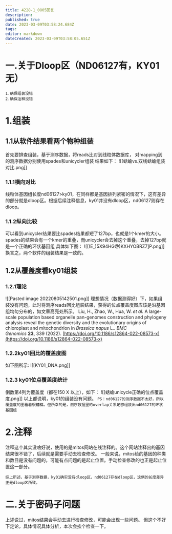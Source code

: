 ```yaml
---
title: 4228-1_0805回复
description: 
published: true
date: 2023-03-09T03:58:24.684Z
tags: 
editor: markdown
dateCreated: 2023-03-09T03:58:05.651Z
---
```


# 一.关于Dloop区（ND06127有，KY01无）
```shell
1.确保组装没错
2.确保注释没错
```
# 1.组装
## 1.1从软件结果看两个物种组装
首先要排查组装，基于测序数据，将reads比对到线粒体数据库，
对mapping到的测序数据分别使用spades和unicycler组装
结果如下：
![[蛞蝓vs.双线蛞蝓组装对比.png]]
### 1.1.1横向对比
线粒体基因组长度nd06127>ky01，在同样都是基因排列紧密的情况下，这有差异的部分就是dloop区。根据后续注释信息，ky01并没有dloop区，nd06127则存在dloop。
### 1.1.2纵向比较
可以看到unicycler结果要比spades结果都短了127bp，也就是1个kmer的大小。
spades的结果会有一个kmer的重叠，而unicycler会去掉这个重叠，去掉127bp就是一个正确的环状基因组
具体如下图：
![[)E_)5X94HG@)KXHYOBRZ7]P.png]]
换言之，两个软件的组装结果是一致的。
## 1.2从覆盖度看ky01组装
### 1.2.1理论
![[Pasted image 20220805142501.png]]
理想情况（数据测得好）下，如果组装没有问题，此时将测序reads回比组装结果，获得的位点覆盖度图应该是沿基因组均匀分布的，如文章高亮处所示。
	Liu, H., Zhao, W., Hua, W. _et al._ A large-scale population based organelle pan-genomes construction and phylogeny analysis reveal the genetic diversity and the evolutionary origins of chloroplast and mitochondrion in _Brassica napus_ L.. _BMC Genomics_ **23,** 339 (2022). [https://doi.org/10.1186/s12864-022-08573-x](https://doi.org/10.1186/s12864-022-08573-x)
### 1.2.2ky01回比的覆盖度图
如下图所示:
![[KY01_DNA.png]]
### 1.2.3 ky01位点覆盖度统计
倒数第4列为覆盖度（都在150 X 以上），如下：
![[蛞蝓unicycle正确的位点覆盖度.png]]
以上都说明，ky01的组装没有问题。
	`PS：nd06127的测序数据不太好，所以覆盖度的图看着很糟糕。但所幸的是，测序数据里的overlap关系足够组装出nd06127的环状基因组`
# 2.注释
注释这个其实没啥好说，使用的是mitos网站在线注释的。这个网站注释出的基因结果很不错了，后续就是需要手动去检查修改。
一般来说，mitos给的基因的种类和数目是没有问题的，可能有点问题的是起止位置。手动检查修改的也正是起止位置这一部分。
```shell
综上所述，基于测序数据，ky01确实没有dloop区，nd06127存在dloop区，这俩的长度差异正是dloop区所致。
```
# 二.关于密码子问题
上述说过，mitos结果会手动去进行检查修改，可能会出现一些问题。
但这个不好下定论，具体情况具体分析，本次会挨个检查一下。
